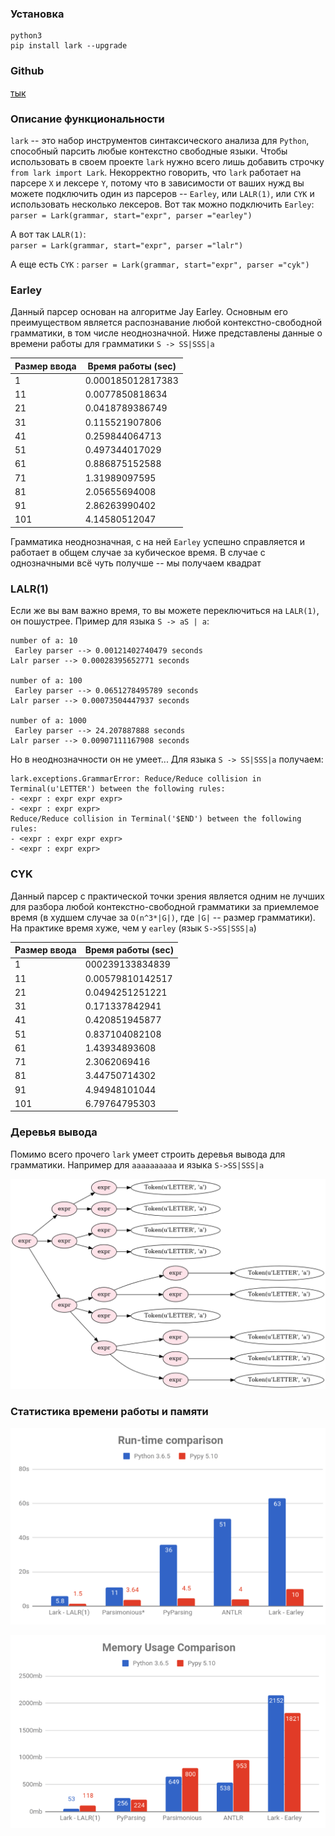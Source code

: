 ### Установка
```
python3
pip install lark --upgrade
```
### Github
[тык](https://github.com/lark-parser/lark)
### Описание функциональности
`lark` -- это набор инструментов синтаксического анализа для `Python`, способный парсить любые контекстно свободные языки.
 Чтобы использовать в своем проекте `lark` нужно всего лишь добавить строчку `from lark import Lark`.
Некорректно говорить, что `lark` работает на парсере `X` и лексере `Y`, потому что в зависимости
от ваших нужд вы можете подключить один из парсеров -- `Earley`, или `LALR(1)`, или `CYK` и использовать несколько лексеров.
Вот так можно подключить `Earley`:  
``
parser = Lark(grammar, start="expr", parser ="earley")
``   

А вот так `LALR(1)`:  
``
parser = Lark(grammar, start="expr", parser ="lalr")
``   

А еще есть `CYK` :
``
parser = Lark(grammar, start="expr", parser ="cyk")
``
### Earley
Данный парсер основан на алгоритме Jay Earley. Основным его преимуществом является распознавание любой контекстно-свободной грамматики, в том числе неоднозначной. Ниже представлены данные о времени работы для грамматики `S -> SS|SSS|a`

Размер ввода | Время работы (sec)
--- | --- 
1 |  0.000185012817383
11 | 0.0077850818634
21 | 0.0418789386749
31 | 0.115521907806
41 | 0.259844064713
51 | 0.497344017029
61 | 0.886875152588
71 | 1.31989097595
81 | 2.05655694008 
91 | 2.86263990402
101 | 4.14580512047

Грамматика неоднозначная, с на ней `Earley` успешно справляется и работает в общем случае за кубическое время. В случае с однозначными всё чуть получше -- мы получаем квадрат

### LALR(1)
Если же вы вам важно время, то вы можете переключиться на  `LALR(1)`, он пошустрее. Пример для языка `S -> aS | a`:

```
number of a: 10 
 Earley parser --> 0.00121402740479 seconds 
Lalr parser --> 0.00028395652771 seconds
 
number of a: 100 
 Earley parser --> 0.0651278495789 seconds 
Lalr parser --> 0.00073504447937 seconds
 
number of a: 1000 
 Earley parser --> 24.207887888 seconds 
Lalr parser --> 0.00907111167908 seconds
```

Но в неоднозначности он не умеет... Для языка `S -> SS|SSS|a` получаем:

```
lark.exceptions.GrammarError: Reduce/Reduce collision in Terminal(u'LETTER') between the following rules:
- <expr : expr expr expr>
- <expr : expr expr>
Reduce/Reduce collision in Terminal('$END') between the following rules:
- <expr : expr expr expr>
- <expr : expr expr>
```

### CYK 
Данный парсер с практической точки зрения является одним не лучших для разбора любой контекстно-свободной грамматики
за приемлемое время (в худшем случае за `O(n^3*|G|)`, где `|G|` -- размер грамматики). На практике время хуже, чем у `earley` (язык ``S->SS|SSS|a``)


Размер ввода | Время работы (sec)
--- | --- 
1 |  000239133834839
11 | 0.00579810142517
21 | 0.0494251251221
31 | 0.171337842941
41 | 0.420851945877
51 | 0.837104082108
61 | 1.43934893608
71 | 2.3062069416
81 | 3.44750714302
91 | 4.94948101044
101 | 6.79764795303

### Деревья вывода

Помимо всего прочего `lark` умеет строить деревья вывода для грамматики. Например для `aaaaaaaaaa` 
и языка `S->SS|SSS|a`

![alt text](output.png)

### Статистика времени работы и памяти

![alt text](time_comparison.png)

![alt text](memory_comparison.png)

